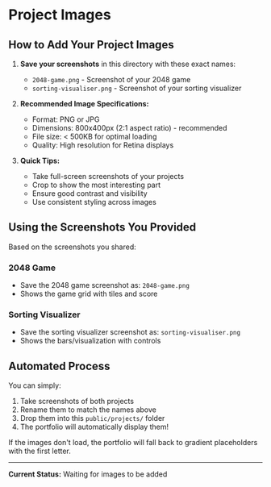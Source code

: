 # Project Images

## How to Add Your Project Images

1. **Save your screenshots** in this directory with these exact names:
   - `2048-game.png` - Screenshot of your 2048 game
   - `sorting-visualiser.png` - Screenshot of your sorting visualizer

2. **Recommended Image Specifications:**
   - Format: PNG or JPG
   - Dimensions: 800x400px (2:1 aspect ratio) - recommended
   - File size: < 500KB for optimal loading
   - Quality: High resolution for Retina displays

3. **Quick Tips:**
   - Take full-screen screenshots of your projects
   - Crop to show the most interesting part
   - Ensure good contrast and visibility
   - Use consistent styling across images

## Using the Screenshots You Provided

Based on the screenshots you shared:

### 2048 Game
- Save the 2048 game screenshot as: `2048-game.png`
- Shows the game grid with tiles and score

### Sorting Visualizer  
- Save the sorting visualizer screenshot as: `sorting-visualiser.png`
- Shows the bars/visualization with controls

## Automated Process

You can simply:
1. Take screenshots of both projects
2. Rename them to match the names above
3. Drop them into this `public/projects/` folder
4. The portfolio will automatically display them!

If the images don't load, the portfolio will fall back to gradient placeholders with the first letter.

---

**Current Status:** Waiting for images to be added

